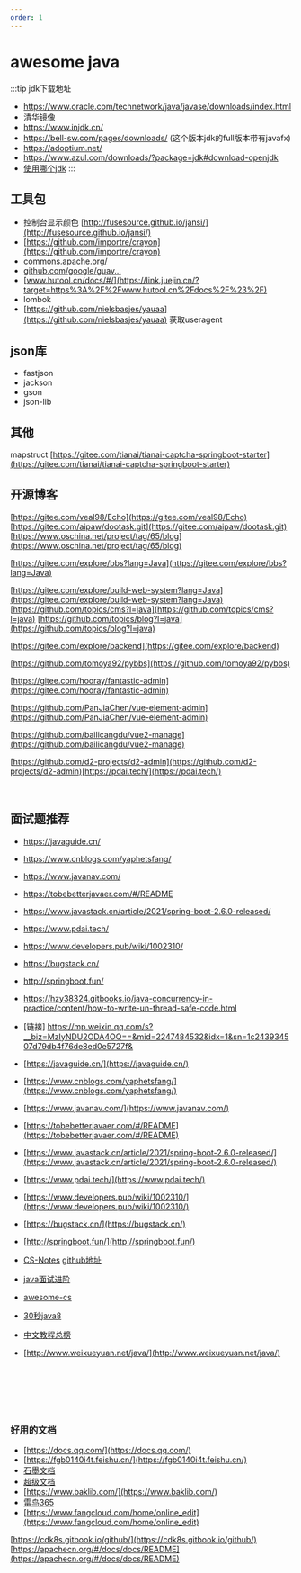 ```yaml
---
order: 1
---
```

# awesome java

:::tip
jdk下载地址  

- <https://www.oracle.com/technetwork/java/javase/downloads/index.html>
- [清华镜像](https://mirrors.tuna.tsinghua.edu.cn/Adoptium/17/jdk/x64/windows/)
- <https://www.injdk.cn/>
- <https://bell-sw.com/pages/downloads/>  (这个版本jdk的full版本带有javafx)
- <https://adoptium.net/>
- <https://www.azul.com/downloads/?package=jdk#download-openjdk>
- [使用哪个jdk](https://whichjdk.com/)
:::

## 工具包

- 控制台显示颜色   [http://fusesource.github.io/jansi/](http://fusesource.github.io/jansi/)
- [https://github.com/importre/crayon](https://github.com/importre/crayon)
- [commons.apache.org/](https://link.juejin.cn/?target=https%3A%2F%2Fcommons.apache.org%2F)
- [github.com/google/guav…](https://link.juejin.cn/?target=https%3A%2F%2Fgithub.com%2Fgoogle%2Fguava%2Fwiki)
- [www.hutool.cn/docs/#/](https://link.juejin.cn/?target=https%3A%2F%2Fwww.hutool.cn%2Fdocs%2F%23%2F)
- lombok
- [https://github.com/nielsbasjes/yauaa](https://github.com/nielsbasjes/yauaa)  获取useragent

## json库

- fastjson
- jackson
- gson
- json-lib

## 其他

mapstruct
[https://gitee.com/tianai/tianai-captcha-springboot-starter](https://gitee.com/tianai/tianai-captcha-springboot-starter)

## 开源博客

[https://gitee.com/veal98/Echo](https://gitee.com/veal98/Echo)
[https://gitee.com/aipaw/dootask.git](https://gitee.com/aipaw/dootask.git)
[https://www.oschina.net/project/tag/65/blog](https://www.oschina.net/project/tag/65/blog)

[https://gitee.com/explore/bbs?lang=Java](https://gitee.com/explore/bbs?lang=Java)

[https://gitee.com/explore/build-web-system?lang=Java](https://gitee.com/explore/build-web-system?lang=Java)
[https://github.com/topics/cms?l=java](https://github.com/topics/cms?l=java)
[https://github.com/topics/blog?l=java](https://github.com/topics/blog?l=java)

[https://gitee.com/explore/backend](https://gitee.com/explore/backend)
​

[https://github.com/tomoya92/pybbs](https://github.com/tomoya92/pybbs)
​

[https://gitee.com/hooray/fantastic-admin](https://gitee.com/hooray/fantastic-admin)
​

[https://github.com/PanJiaChen/vue-element-admin](https://github.com/PanJiaChen/vue-element-admin)
​

[https://github.com/bailicangdu/vue2-manage](https://github.com/bailicangdu/vue2-manage)
​

[https://github.com/d2-projects/d2-admin](https://github.com/d2-projects/d2-admin)
​[https://pdai.tech/](https://pdai.tech/)

​

## 面试题推荐

- <https://javaguide.cn/>
- <https://www.cnblogs.com/yaphetsfang/>
- <https://www.javanav.com/>
- <https://tobebetterjavaer.com/#/README>
- <https://www.javastack.cn/article/2021/spring-boot-2.6.0-released/>
- <https://www.pdai.tech/>
- <https://www.developers.pub/wiki/1002310/>
- <https://bugstack.cn/>
- <http://springboot.fun/>
- <https://hzy38324.gitbooks.io/java-concurrency-in-practice/content/how-to-write-un-thread-safe-code.html>

- [链接] <https://mp.weixin.qq.com/s?__biz=MzIyNDU2ODA4OQ==&mid=2247484532&idx=1&sn=1c243934507d79db4f76de8ed0e5727f&>
- [https://javaguide.cn/](https://javaguide.cn/)
- [https://www.cnblogs.com/yaphetsfang/](https://www.cnblogs.com/yaphetsfang/)
- [https://www.javanav.com/](https://www.javanav.com/)
- [https://tobebetterjavaer.com/#/README](https://tobebetterjavaer.com/#/README)
- [https://www.javastack.cn/article/2021/spring-boot-2.6.0-released/](https://www.javastack.cn/article/2021/spring-boot-2.6.0-released/)
- [https://www.pdai.tech/](https://www.pdai.tech/)
- [https://www.developers.pub/wiki/1002310/](https://www.developers.pub/wiki/1002310/)
- [https://bugstack.cn/](https://bugstack.cn/)
- [http://springboot.fun/](http://springboot.fun/)
- ​[CS-Notes](http://www.cyc2018.xyz/) [github地址](https://github.com/CyC2018/cs-notes)
- [java面试进阶](https://www.yuque.com/docs/share/f37fc804-bfe6-4b0d-b373-9c462188fec7)
- [awesome-cs](https://github.com/CodingDocs/awesome-cs#%E6%95%B0%E6%8D%AE%E5%BA%93%E5%9F%BA%E7%A1%80)
- [30秒java8](https://github.com/biezhi/30-seconds-of-java8#anagrams)
- [中文教程总榜](https://github.com/kon9chunkit/GitHub-Chinese-Top-Charts#Java)
- [http://www.weixueyuan.net/java/](http://www.weixueyuan.net/java/)

​

​

​

### 好用的文档

- [https://docs.qq.com/](https://docs.qq.com/)
- [https://fgb0140i4t.feishu.cn/](https://fgb0140i4t.feishu.cn/)
- [石墨文档](https://shimo.im/)
- [超级文档](https://sdocapp.com/)
- [https://www.baklib.com/](https://www.baklib.com/)
- [雷鸟365](https://www.leiniao365.com/)
- [https://www.fangcloud.com/home/online_edit](https://www.fangcloud.com/home/online_edit)

[https://cdk8s.gitbook.io/github/](https://cdk8s.gitbook.io/github/)
[https://apachecn.org/#/docs/docs/README](https://apachecn.org/#/docs/docs/README)
